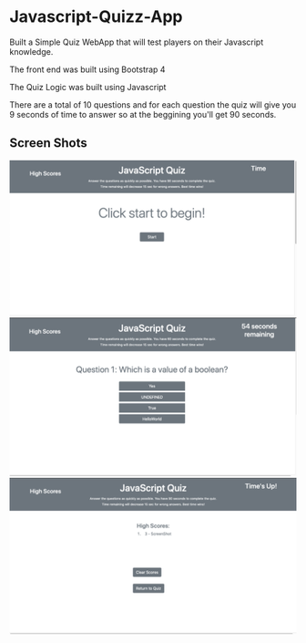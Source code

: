 # Javascript-Quizz-App


Built a Simple Quiz WebApp that will test players on their Javascript knowledge. 

The front end was built using Bootstrap 4

The Quiz Logic was built using Javascript 

There are a total of 10 questions and for each question the quiz will give you 9 seconds of time to answer so at the beggining you'll get 90 seconds. 

## Screen Shots

<img src="https://github.com/10jplz/Javascript-Quizz-App/blob/main/Screen%20Shot%202021-01-18%20at%2012.36.57%20PM.png">

<img src="https://github.com/10jplz/Javascript-Quizz-App/blob/main/Screen%20Shot%202021-01-18%20at%2012.15.16%20PM.png">

<img src="https://github.com/10jplz/Javascript-Quizz-App/blob/main/Screen%20Shot%202021-01-18%20at%2012.37.36%20PM.png">


